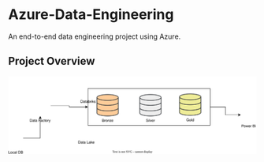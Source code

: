 # Azure-Data-Engineering

An end-to-end data engineering project using Azure.

## Project Overview


![Project diagram](./Images/TrustData.drawio.svg)

